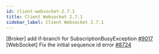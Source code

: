 ```yaml
---
id: client-websocket-2.7.1
title: Client Websocket 2.7.1 
sidebar_label: Client Websocket 2.7.1 
---
```


[Broker] add if-branch for SubscriptionBusyException [#9017](https://github.com/apache/pulsar/pull/9017)  
[WebSocket] Fix the initial sequence id error [#8724](https://github.com/apache/pulsar/pull/8724)  

